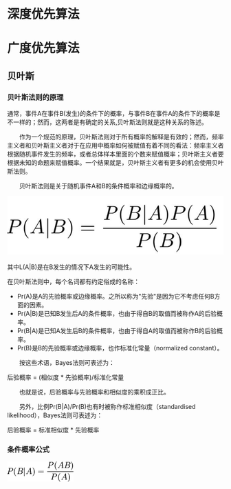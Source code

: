 # 深度优先算法

# 广度优先算法


## 贝叶斯

### 贝叶斯法则的原理

通常，事件A在事件B(发生)的条件下的概率，与事件B在事件A的条件下的概率是不一样的；然而，这两者是有确定的关系,贝叶斯法则就是这种关系的陈述。

　　作为一个规范的原理，贝叶斯法则对于所有概率的解释是有效的；然而，频率主义者和贝叶斯主义者对于在应用中概率如何被赋值有着不同的看法：频率主义者根据随机事件发生的频率，或者总体样本里面的个数来赋值概率；贝叶斯主义者要根据未知的命题来赋值概率。一个结果就是，贝叶斯主义者有更多的机会使用贝叶斯法则。

　　贝叶斯法则是关于随机事件A和B的条件概率和边缘概率的。


![img](img/%E8%B4%9D%E5%8F%B6%E6%96%AF%E7%9A%84%E5%85%AC%E5%BC%8F.jpg?raw=true)
　　

其中L(A|B)是在B发生的情况下A发生的可能性。

在贝叶斯法则中，每个名词都有约定俗成的名称：

- Pr(A)是A的先验概率或边缘概率。之所以称为"先验"是因为它不考虑任何B方面的因素。
- Pr(A|B)是已知B发生后A的条件概率，也由于得自B的取值而被称作A的后验概率。
- Pr(B|A)是已知A发生后B的条件概率，也由于得自A的取值而被称作B的后验概率。
- Pr(B)是B的先验概率或边缘概率，也作标准化常量（normalized constant）。

　　按这些术语，Bayes法则可表述为：

后验概率 = (相似度 * 先验概率)/标准化常量


　　也就是说，后验概率与先验概率和相似度的乘积成正比。

　　另外，比例Pr(B|A)/Pr(B)也有时被称作标准相似度（standardised likelihood），Bayes法则可表述为：

后验概率 = 标准相似度 * 先验概率


### 条件概率公式

![img](img/%E6%9D%A1%E4%BB%B6%E6%A6%82%E7%8E%87%E5%85%AC%E5%BC%8F.png?raw=true)
